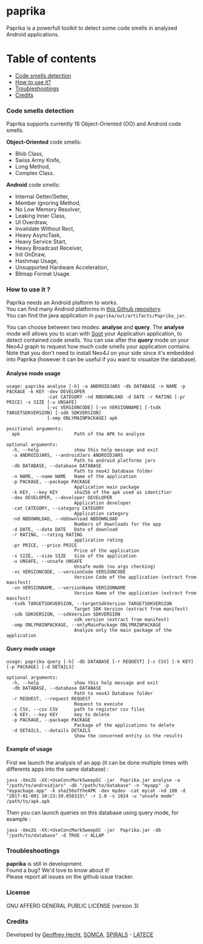 # paprika

Paprika is a powerfull toolkit to detect some code smells in analysed Android applications.

# Table of contents
*   [Code smells detection](#code_smells_detection)
*   [How to use it?](#how_to_use_it)
*   [Troubleshootings](#troubleshootings)
*   [Credits](#credits)

### <a name="code_smells_detection"></a>Code smells detection

Paprika supports currently 16 Object-Oriented (OO) and Android code smells.

**Object-Oriented** code smells:
* Blob Class,
* Swiss Army Knife,
* Long Method,
* Complex Class.

**Android** code smells:
* Internal Getter/Setter,
* Member Ignoring Method,
* No Low Memory Resolver,
* Leaking Inner Class,
* UI Overdraw,
* Invalidate Without Rect,
* Heavy AsyncTask,
* Heavy Service Start,
* Heavy Broadcast Receiver,
* Init OnDraw,
* Hashmap Usage,
* Unsupported Hardware Acceleration,
* Bitmap Format Usage.

### <a name="hoz_to_use_it"></a>How to use it ?

Paprika needs an Android plaftorm to works.  
You can find many Android platforms in [this Github repository](https://github.com/Sable/android-platforms).  
You can find the java application in ```paprika/out/artifacts/Paprika_jar```.

You can choose between two modes: **analyse** and **query**.
The **analyse** mode will allows you to scan with [Soot](https://sable.github.io/soot/) your Application application, to detect contained code smells.
You can use after the **query** mode on your Neo4J graph to request how much code smells your application contains.
Note that you don't need to install Neo4J on your side since it's embedded into Paprika (however it can be useful if you want to visualize the database).

#### Analyse mode usage

```
usage: paprika analyse [-h] -a ANDROIDJARS -db DATABASE -n NAME -p PACKAGE -k KEY -dev DEVELOPER
               -cat CATEGORY -nd NBDOWNLOAD -d DATE -r RATING [-pr PRICE] -s SIZE [-u UNSAFE]
               [-vc VERSIONCODE] [-vn VERSIONNAME] [-tsdk TARGETSDKVERSION] [-sdk SDKVERSION]
               [-omp ONLYMAINPACKAGE] apk

positional arguments:
  apk                    Path of the APK to analyze

optional arguments:
  -h, --help             show this help message and exit
  -a ANDROIDJARS, --androidJars ANDROIDJARS
                         Path to android platforms jars
  -db DATABASE, --database DATABASE
                         Path to neo4J Database folder
  -n NAME, --name NAME   Name of the application
  -p PACKAGE, --package PACKAGE
                         Application main package
  -k KEY, --key KEY      sha256 of the apk used as identifier
  -dev DEVELOPER, --developer DEVELOPER
                         Application developer
  -cat CATEGORY, --category CATEGORY
                         Application category
  -nd NBDOWNLOAD, --nbDownload NBDOWNLOAD
                         Numbers of downloads for the app
  -d DATE, --date DATE   Date of download
  -r RATING, --rating RATING
                         application rating
  -pr PRICE, --price PRICE
                         Price of the application
  -s SIZE, --size SIZE   Size of the application
  -u UNSAFE, --unsafe UNSAFE
                         Unsafe mode (no args checking)
  -vc VERSIONCODE, --versionCode VERSIONCODE
                         Version Code of the application (extract from manifest)
  -vn VERSIONNAME, --versionName VERSIONNAME
                         Version Name of the application (extract from manifest)
  -tsdk TARGETSDKVERSION, --targetSdkVersion TARGETSDKVERSION
                         Target SDK Version (extract from manifest)
  -sdk SDKVERSION, --sdkVersion SDKVERSION
                         sdk version (extract from manifest)
  -omp ONLYMAINPACKAGE, --onlyMainPackage ONLYMAINPACKAGE
                         Analyze only the main package of the application
```

#### Query mode usage

```
usage: paprika query [-h] -db DATABASE [-r REQUEST] [-c CSV] [-k KEY] [-p PACKAGE] [-d DETAILS]

optional arguments:
  -h, --help             show this help message and exit
  -db DATABASE, --database DATABASE
                         Path to neo4J Database folder
  -r REQUEST, --request REQUEST
                         Request to execute
  -c CSV, --csv CSV      path to register csv files
  -k KEY, --key KEY      key to delete
  -p PACKAGE, --package PACKAGE
                         Package of the applications to delete
  -d DETAILS, --details DETAILS
                         Show the concerned entity in the results
```
#### Example of usage
First we launch the analysis of an app (it can be done multiple times with differents apps into the same database) :

```
java -Xmx2G -XX:+UseConcMarkSweepGC -jar  Paprika.jar analyse -a "/path/to/androidjars" -db "/path/to/database" -n "myapp" -p "mypackage.app" -k sha256oftheAPK -dev mydev -cat mycat -nd 100 -d "2017-01-001 10:23:39.050315\" -r 1.0 -s 1024 -u "unsafe mode" /path/to/apk.apk
```

Then you can launch queries on this database using query mode, for example :
```
java -Xmx2G -XX:+UseConcMarkSweepGC -jar  Paprika.jar -db "/path/to/database" -d TRUE -r ALLAP
```

### <a name="troubleshootings"></a>Troubleshootings

**paprika** is still in development.  
Found a bug? We'd love to know about it!  
Please report all issues on the github issue tracker.

### License

GNU AFFERO GENERAL PUBLIC LICENSE (version 3)

### <a name="credits"></a>Credits

Developed by [Geoffrey Hecht](http://geoffreyhecht.github.io/), [SOMCA](http://sofa.uqam.ca/somca.php), [SPIRALS](https://team.inria.fr/spirals/) - [LATECE](http://www.latece.uqam.ca/)
